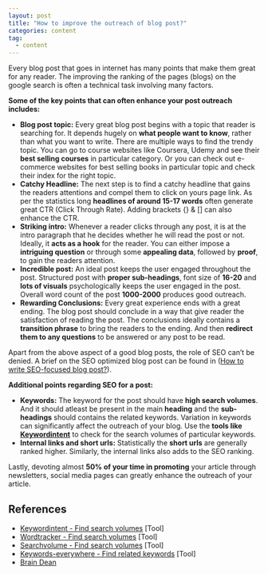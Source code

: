 ```yaml
---
layout: post
title: "How to improve the outreach of blog post?"
categories: content
tag: 
  - content
---
```


Every blog post that goes in internet has many points that make them great for any reader. The improving the ranking of the pages (blogs) on the google search is often a technical task involving many factors.

**Some of the key points that can often enhance your post outreach includes:**

- **Blog post topic:** Every great blog post begins with a topic that reader is searching for. It depends hugely on **what people want to know**, rather than what you want to write. There are multiple ways to find the trendy topic. You can go to course websites like Coursera, Udemy and see their **best selling courses** in particular category. Or you can check out e-commerce websites for best selling books in particular topic and check their index for the right topic.
- **Catchy Headline:** The next step is to find a catchy headline that gains the readers attentions and compel them to click on yours page link. As per the statistics long **headlines of around 15-17 words** often generate great CTR (Click Through Rate). Adding brackets {} & [] can also enhance the CTR.
- **Striking intro:** Whenever a reader clicks through any post, it is at the intro paragraph that he decides whether he will read the post or not. Ideally, it **acts as a hook** for the reader. You can either impose a **intriguing question** or through some **appealing data**, followed by **proof**, to gain the readers attention.
- **Incredible post:** An ideal post keeps the user engaged throughout the post. Structured post with **proper sub-headings**, font size of **16-20** and **lots of visuals** psychologically keeps the user engaged in the post. Overall word count of the post **1000-2000** produces good outreach.
- **Rewarding Conclusions:** Every great experience ends with a great ending. The blog post should conclude in a way that give reader the satisfaction of reading the post. The conclusions ideally contains a **transition phrase** to bring the readers to the ending. And then **redirect them to any questions** to be answered or any post to be read.

Apart from the above aspect of a good blog posts, the role of SEO can’t be denied. A brief on the SEO optimized blog post can be found  in ([How to write SEO-focused blog post?](https://mehul-bagaria.github.io/content/writing/2022/07/16/How-to-write-SEO-focused-blog-post.html)).

**Additional points regarding SEO for a post:**

- **Keywords:** The keyword for the post should have **high search volumes**. And it should atleast be present in the main **heading** and the **sub-headings** should contains the related keywords. Variation in keywords can significantly affect the outreach of your blog. Use the **tools like [Keywordintent](https://keywordintent.io/)** to check for the search volumes of particular keywords.
- **Internal links and short urls:** Statistically the **short urls** are generally ranked higher. Similarly, the internal links also adds to the SEO ranking.

Lastly, devoting almost **50% of your time in promoting** your article through newsletters, social media pages can greatly enhance the outreach of your article.

## References

- [Keywordintent - Find search volumes](https://keywordintent.io/) [Tool]
- [Wordtracker - Find search volumes](https://www.wordtracker.com/)  [Tool]
- [Searchvolume - Find search volumes](https://searchvolume.io/) [Tool]
- [Keywords-everywhere - Find related keywords](https://keywordseverywhere.com/) [Tool]
- [Brain Dean](https://www.youtube.com/watch?v=SwksMt9mE6Y&ab_channel=BrianDean)
